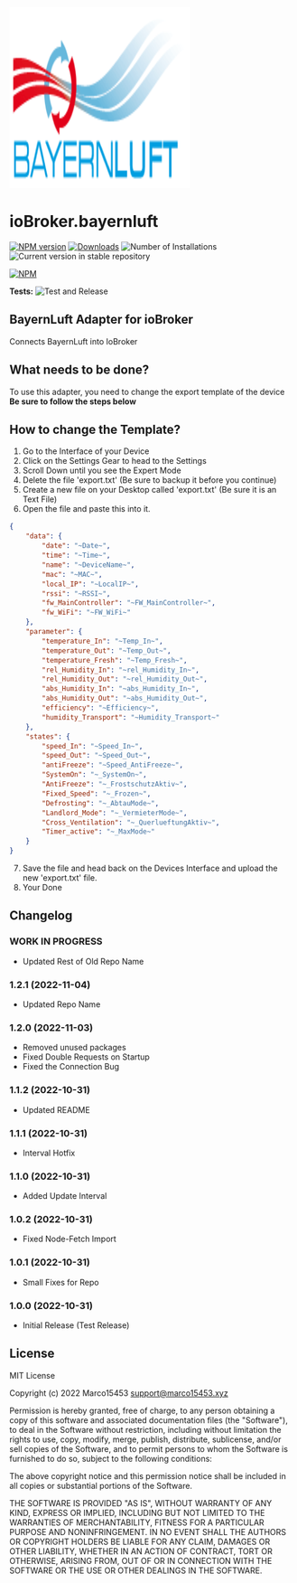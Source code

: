 ![Logo](admin/bayernluft.png)
# ioBroker.bayernluft

[![NPM version](https://img.shields.io/npm/v/iobroker.bayernluft.svg)](https://www.npmjs.com/package/iobroker.bayernluft)
[![Downloads](https://img.shields.io/npm/dm/iobroker.bayernluft.svg)](https://www.npmjs.com/package/iobroker.bayernluft)
![Number of Installations](https://iobroker.live/badges/bayernluft-installed.svg)
![Current version in stable repository](https://iobroker.live/badges/bayernluft-stable.svg)

[![NPM](https://nodei.co/npm/iobroker.bayernluft.png?downloads=true)](https://nodei.co/npm/iobroker.bayernluft/)

**Tests:** ![Test and Release](https://github.com/Marco15453/ioBroker.bayernluft/workflows/Test%20and%20Release/badge.svg)

## BayernLuft Adapter for ioBroker
Connects BayernLuft into IoBroker

## What needs to be done?
To use this adapter, you need to change the export template of the device
**Be sure to follow the steps below**

## How to change the Template?
1. Go to the Interface of your Device
2. Click on the Settings Gear to head to the Settings
3. Scroll Down until you see the Expert Mode
4. Delete the file 'export.txt' (Be sure to backup it before you continue)
5. Create a new file on your Desktop called 'export.txt' (Be sure it is an Text File)
6. Open the file and paste this into it.
```json
{
    "data": {
        "date": "~Date~",
        "time": "~Time~",
        "name": "~DeviceName~",
        "mac": "~MAC~",
        "local_IP": "~LocalIP~",
        "rssi": "~RSSI~",
        "fw_MainController": "~FW_MainController~",
        "fw_WiFi": "~FW_WiFi~"
    },
    "parameter": {
        "temperature_In": "~Temp_In~",
        "temperature_Out": "~Temp_Out~",
        "temperature_Fresh": "~Temp_Fresh~",
        "rel_Humidity_In": "~rel_Humidity_In~",
        "rel_Humidity_Out": "~rel_Humidity_Out~",
        "abs_Humidity_In": "~abs_Humidity_In~",
        "abs_Humidity_Out": "~abs_Humidity_Out~",
        "efficiency": "~Efficiency~",
        "humidity_Transport": "~Humidity_Transport~"
    },
    "states": {
        "speed_In": "~Speed_In~",
        "speed_Out": "~Speed_Out~",
        "antiFreeze": "~Speed_AntiFreeze~",
        "SystemOn": "~_SystemOn~",
        "AntiFreeze": "~_FrostschutzAktiv~",
        "Fixed_Speed": "~_Frozen~",
        "Defrosting": "~_AbtauMode~",
        "Landlord_Mode": "~_VermieterMode~",
        "Cross_Ventilation": "~_QuerlueftungAktiv~",
        "Timer_active": "~_MaxMode~"
    }
}
```
7. Save the file and head back on the Devices Interface and upload the new 'export.txt' file.
8. Your Done

## Changelog
<!--
	Placeholder for the next version (at the beginning of the line):
	### **WORK IN PROGRESS**
-->
### **WORK IN PROGRESS**
* Updated Rest of Old Repo Name

### 1.2.1 (2022-11-04)
* Updated Repo Name

### 1.2.0 (2022-11-03)
* Removed unused packages
* Fixed Double Requests on Startup
* Fixed the Connection Bug

### 1.1.2 (2022-10-31)
* Updated README

### 1.1.1 (2022-10-31)
* Interval Hotfix

### 1.1.0 (2022-10-31)
* Added Update Interval

### 1.0.2 (2022-10-31)
* Fixed Node-Fetch Import

### 1.0.1 (2022-10-31)
* Small Fixes for Repo

### 1.0.0 (2022-10-31)
* Initial Release (Test Release)

## License
MIT License

Copyright (c) 2022 Marco15453 <support@marco15453.xyz>

Permission is hereby granted, free of charge, to any person obtaining a copy
of this software and associated documentation files (the "Software"), to deal
in the Software without restriction, including without limitation the rights
to use, copy, modify, merge, publish, distribute, sublicense, and/or sell
copies of the Software, and to permit persons to whom the Software is
furnished to do so, subject to the following conditions:

The above copyright notice and this permission notice shall be included in all
copies or substantial portions of the Software.

THE SOFTWARE IS PROVIDED "AS IS", WITHOUT WARRANTY OF ANY KIND, EXPRESS OR
IMPLIED, INCLUDING BUT NOT LIMITED TO THE WARRANTIES OF MERCHANTABILITY,
FITNESS FOR A PARTICULAR PURPOSE AND NONINFRINGEMENT. IN NO EVENT SHALL THE
AUTHORS OR COPYRIGHT HOLDERS BE LIABLE FOR ANY CLAIM, DAMAGES OR OTHER
LIABILITY, WHETHER IN AN ACTION OF CONTRACT, TORT OR OTHERWISE, ARISING FROM,
OUT OF OR IN CONNECTION WITH THE SOFTWARE OR THE USE OR OTHER DEALINGS IN THE
SOFTWARE.